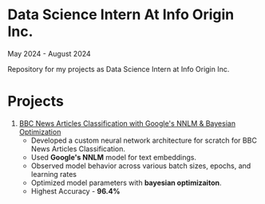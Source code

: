 # Data Science Intern At Info Origin Inc.
May 2024 - August 2024

Repository for my projects as Data Science Intern at Info Origin Inc.

# Projects

1. <u>BBC News Articles Classification with Google's NNLM & Bayesian Optimization</u>
   - Developed a custom neural network architecture for scratch for BBC News Articles Classification.
   - Used **Google's NNLM** model for text embeddings.
   - Observed model behavior across various batch sizes, epochs, and learning rates
   - Optimized model parameters with **bayesian optimizaiton**.
   - Highest Accuracy - **96.4%**

